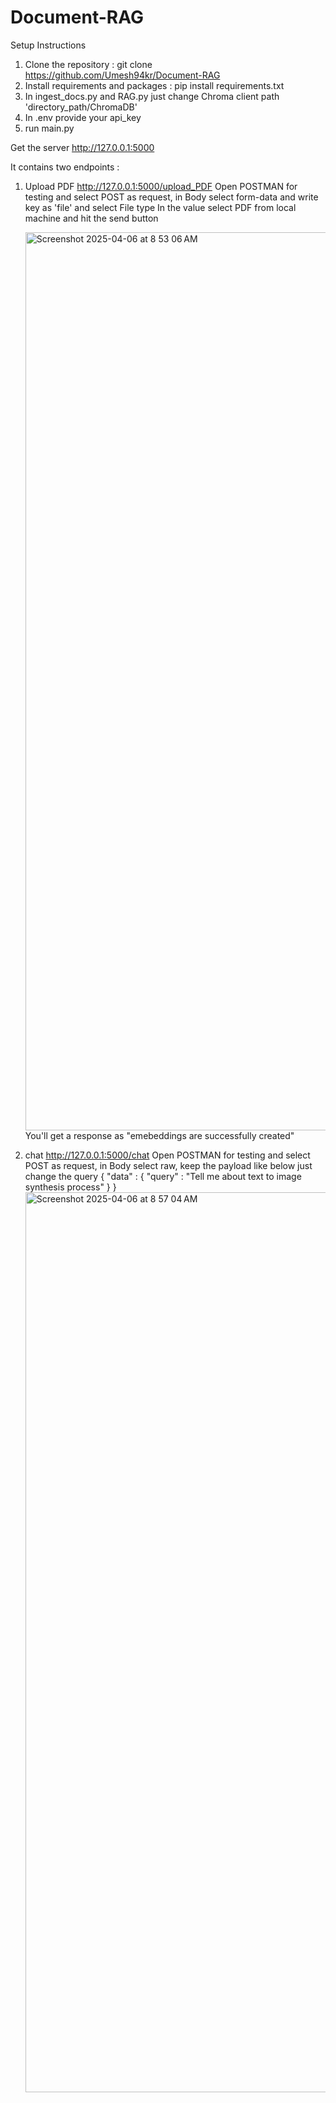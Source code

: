 # Document-RAG

Setup Instructions
1) Clone the repository : git clone https://github.com/Umesh94kr/Document-RAG
2) Install requirements and packages : pip install requirements.txt
3) In ingest_docs.py and RAG.py just change Chroma client path 'directory_path/ChromaDB'
4) In .env provide your api_key
5) run main.py

Get the server http://127.0.0.1:5000

It contains two endpoints : 
1) Upload PDF
   http://127.0.0.1:5000/upload_PDF
   Open POSTMAN for testing and select POST as request, in Body select form-data and write key as 'file' and select File type
   In the value select PDF from local machine and hit the send button
   
   <img width="1437" alt="Screenshot 2025-04-06 at 8 53 06 AM" src="https://github.com/user-attachments/assets/6402b760-40a7-4651-815d-e9fd9dd45d76" />
   You'll get a response as "emebeddings are successfully created"

2) chat
   http://127.0.0.1:5000/chat
   Open POSTMAN for testing and select POST as request, in Body select raw, keep the payload like below just change the query
   {
    "data" : {
        "query" : "Tell me about text to image synthesis process"
    }
}
   <img width="1440" alt="Screenshot 2025-04-06 at 8 57 04 AM" src="https://github.com/user-attachments/assets/60dae27b-b924-4816-966d-381dbbef4da2" />
